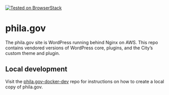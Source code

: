 [![Tested on BrowserStack](https://img.shields.io/badge/browserstack-tested-brightgreen.svg)](https://www.browserstack.com/)


# phila.gov

The phila.gov site is WordPress running behind Nginx on AWS. This repo contains vendored versions of WordPress core, plugins, and the City’s custom theme and plugin.


## Local development
Visit the [phila.gov-docker-dev](https://github.com/CityOfPhiladelphia/phila.gov-docker-dev) repo for instructions on how to create a local copy of phila.gov. 

